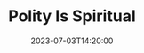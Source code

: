 ---
title: "Polity Is Spiritual"
description: "Job Dalomba writes \u0022Polity is inherently spiritual, and it seeks to serve the good of the church.\u0022"
quote: "Sadly, no church polity is immune from sin. Christians are being sanctified, but are not yet glorified. This means that biblical polity’s careful implementation in the local church will not result in glorification. Wolves still enter in sheep’s clothing. The reality of sin is always with us, and in a bit of irony, that is precisely why we need church polity, and why polity is spiritual."
quoteAuthor: "Job Dalomba"
anchortext: "PCA Polity"
url: "https://pcapolity.com/2023/07/03/polity-is-spiritual/"
date: 2023-07-03T14:20:00
layout: link
category: link
blockquote: true
youtube: false
tags:
  - BCO
  - JobDalomba
  - PCA
  - polity
---